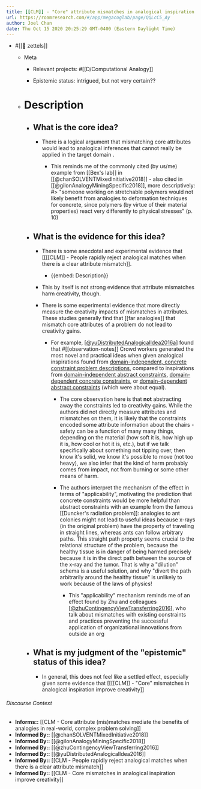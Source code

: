 ```yaml
---
title: [[CLM]] - "Core" attribute mismatches in analogical inspiration harm creativity
url: https://roamresearch.com/#/app/megacoglab/page/QQLcC5_Ay
author: Joel Chan
date: Thu Oct 15 2020 20:25:29 GMT-0400 (Eastern Daylight Time)
---
```


- #[[🌲 zettels]]

    - Meta

        - Relevant projects: #[[D/Computational Analogy]]

        - Epistemic status: intrigued, but not very certain??

    - # Description

        - ## What is the core idea?

            - There is a logical argument that mismatching core attributes would lead to analogical inferences that cannot really be applied in the target domain .

                - This reminds me of the commonly cited (by us/me) example from [[Bex's lab]] in [[@chanSOLVENTMixedInitiative2018]] - also cited in [[@gilonAnalogyMiningSpecific2018]], more descriptively: #> "someone working on stretchable polymers would not likely benefit from analogies to deformation techniques for concrete, since polymers (by virtue of their material properties) react very differently to physical stresses" (p. 10)

        - ## What is the evidence for this idea?

            - There is some anecdotal and experimental evidence that [[[[CLM]] - People rapidly reject analogical matches when there is a clear attribute mismatch]].

                - {{embed: Description}}

            - This by itself is not strong evidence that attribute mismatches harm creativity, though.

            - There is some experimental evidence that more directly measure the creativity impacts of mismatches in attributes. These studies generally find that [[far analogies]] that mismatch core attributes of a problem do not lead to creativity gains.

                - For example, [[@yuDistributedAnalogicalIdea2016a]([[@yuDistributedAnalogicalIdea2016]])] found that #[[observation-notes]] Crowd workers generated the most novel and practical ideas when given analogical inspirations found from [domain-independent, concrete constraint problem descriptions](((M8KfyPUsY))), compared to inspirations from [domain-independent abstract constraints](((TUj6U8Fv9))), [domain-dependent concrete constraints](((Aw21pCePA))), or [domain-dependent abstract constraints](((r6_rbDIRA))) (which were about equal).

                    - The core observation here is that __not__ abstracting away the constraints led to creativity gains. While the authors did not directly measure attributes and mismatches on them, it is likely that the constraints encoded some attribute information about the chairs - safety can be a function of many many things, depending on the material (how soft it is, how high up it is, how cool or hot it is, etc.), but if we talk specifically about something not tipping over, then know it's solid, we know it's possible to move (not too heavy), we also infer that the kind of harm probably comes from impact, not from burning or some other means of harm.

                    - The authors interpret the mechanism of the effect in terms of "applicability", motivating the prediction that concrete constraints would be more helpful than abstract constraints with an example from the famous [[Duncker's radiation problem]]: analogies to ant colonies might not lead to useful ideas because x-rays (in the original problem) have the property of traveling in straight lines, whereas ants can follow arbitrary paths. This straight path property seems crucial to the relational structure of the problem, because the healthy tissue is in danger of being harmed precisely because it is in the direct path between the source of the x-ray and the tumor. That is why a "dilution" schema is a useful solution, and why "divert the path arbitrarily around the healthy tissue" is unlikely to work because of the laws of physics!

                        - This "applicability" mechanism reminds me of an effect found by Zhu and colleagues [[@zhuContingencyViewTransferring2016]([[@zhuContingencyViewTransferring2016]])], who talk about mismatches with existing constraints and practices preventing the successful application of organizational innovations from outside an org

        - ## What is my judgment of the "epistemic" status of this idea?

            - In general, this does not feel like a settled effect, especially given some evidence that [[[[CLM]] - "Core" mismatches in analogical inspiration improve creativity]]

###### Discourse Context

- **Informs::** [[CLM - Core attribute (mis)matches mediate the benefits of analogies in real-world, complex problem solving]]
- **Informed By::** [[@chanSOLVENTMixedInitiative2018]]
- **Informed By::** [[@gilonAnalogyMiningSpecific2018]]
- **Informed By::** [[@zhuContingencyViewTransferring2016]]
- **Informed By::** [[@yuDistributedAnalogicalIdea2016]]
- **Informed By::** [[CLM - People rapidly reject analogical matches when there is a clear attribute mismatch]]
- **Informed By::** [[CLM - Core mismatches in analogical inspiration improve creativity]]
